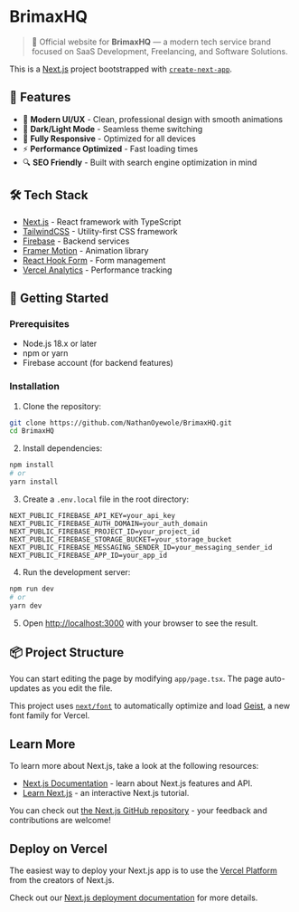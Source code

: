 # BrimaxHQ

> 🚀 Official website for **BrimaxHQ** — a modern tech service brand focused on SaaS Development, Freelancing, and Software Solutions.

This is a [Next.js](https://nextjs.org) project bootstrapped with [`create-next-app`](https://nextjs.org/docs/app/api-reference/cli/create-next-app).

## 🌟 Features

- 🎨 **Modern UI/UX** - Clean, professional design with smooth animations
- 🌙 **Dark/Light Mode** - Seamless theme switching
- 📱 **Fully Responsive** - Optimized for all devices
- ⚡ **Performance Optimized** - Fast loading times
- 🔍 **SEO Friendly** - Built with search engine optimization in mind

## 🛠️ Tech Stack

- [Next.js](https://nextjs.org/) - React framework with TypeScript
- [TailwindCSS](https://tailwindcss.com/) - Utility-first CSS framework
- [Firebase](https://firebase.google.com/) - Backend services
- [Framer Motion](https://www.framer.com/motion/) - Animation library
- [React Hook Form](https://react-hook-form.com/) - Form management
- [Vercel Analytics](https://vercel.com/analytics) - Performance tracking

## 🚀 Getting Started

### Prerequisites

- Node.js 18.x or later
- npm or yarn
- Firebase account (for backend features)

### Installation

1. Clone the repository:
```bash
git clone https://github.com/NathanOyewole/BrimaxHQ.git
cd BrimaxHQ
```

2. Install dependencies:
```bash
npm install
# or
yarn install
```

3. Create a `.env.local` file in the root directory:
```env
NEXT_PUBLIC_FIREBASE_API_KEY=your_api_key
NEXT_PUBLIC_FIREBASE_AUTH_DOMAIN=your_auth_domain
NEXT_PUBLIC_FIREBASE_PROJECT_ID=your_project_id
NEXT_PUBLIC_FIREBASE_STORAGE_BUCKET=your_storage_bucket
NEXT_PUBLIC_FIREBASE_MESSAGING_SENDER_ID=your_messaging_sender_id
NEXT_PUBLIC_FIREBASE_APP_ID=your_app_id
```

4. Run the development server:
```bash
npm run dev
# or
yarn dev
```

5. Open [http://localhost:3000](http://localhost:3000) with your browser to see the result.

## 📦 Project Structure

You can start editing the page by modifying `app/page.tsx`. The page auto-updates as you edit the file.

This project uses [`next/font`](https://nextjs.org/docs/app/building-your-application/optimizing/fonts) to automatically optimize and load [Geist](https://vercel.com/font), a new font family for Vercel.

## Learn More

To learn more about Next.js, take a look at the following resources:

- [Next.js Documentation](https://nextjs.org/docs) - learn about Next.js features and API.
- [Learn Next.js](https://nextjs.org/learn) - an interactive Next.js tutorial.

You can check out [the Next.js GitHub repository](https://github.com/vercel/next.js) - your feedback and contributions are welcome!

## Deploy on Vercel

The easiest way to deploy your Next.js app is to use the [Vercel Platform](https://vercel.com/new?utm_medium=default-template&filter=next.js&utm_source=create-next-app&utm_campaign=create-next-app-readme) from the creators of Next.js.

Check out our [Next.js deployment documentation](https://nextjs.org/docs/app/building-your-application/deploying) for more details.
